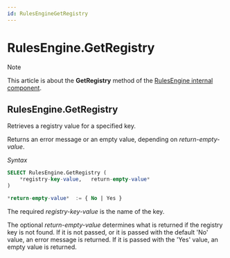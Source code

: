 ```yaml
---
id: RulesEngineGetRegistry
---
```


# RulesEngine.GetRegistry



> [!NOTE]
> This article is about the **GetRegistry** method of the [RulesEngine internal component](/docs/Extensions/RulesEngine_internal_component).

## **RulesEngine.GetRegistry**

Retrieves a registry value for a specified key.

Returns an error message or an empty value, depending on *return-empty-value*.

*Syntax*

```sql
SELECT RulesEngine.GetRegistry (
    *registry-key-value,   return-empty-value*
)

*return-empty-value*  := { No | Yes }
```

The required *registry-key-value* is the name of the key.

The optional *return-empty-value* determines what is returned if the registry key is not found. If it is not passed, or it is passed with the default 'No' value, an error message is returned. If it is passed with the 'Yes' value, an empty value is returned.